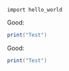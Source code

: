 ```{.python .style-good-code}
import hello_world
```

<p class="style-good-text">Good:</p>

```lua { .style-good-code }
print("Test")
```

<p class="style-good">
Good:

```lua
print("Test")
```
</p>
